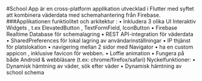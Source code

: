 #School App är en cross-platform applikation utvecklad i Flutter med syftet att kombinera väderdata med
schemahantering från Firebase.
###Applikationen funktiolitet och arkitektur :
• Inkludera 3 olika UI Interaktiv Widgets , t.ex ElevatedButton , TextFormField, IconButton
• Firebase Realtime Database för schemalagring
• REST API-integration för väderdata
• SharedPreferences för lokal lagring av användarinställningar
• IP thjänst för platslokation
• navigering mellan 2 sidor med Navigator
• ha en custom appicon , inklusive favicon för webben.
• Loffie animation
• Fungera på både Android & webbläsare (t.ex: chrome/firefox/safari)
Nyckelfunktioner:
• Dynamisk hämtning av väder, sök efter väder
• Dynamisk hämtning av school schema
